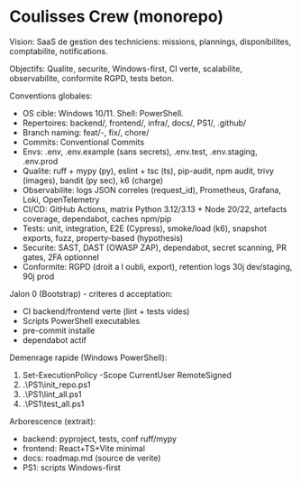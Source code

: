 # Coulisses Crew (monorepo)

Vision:
SaaS de gestion des techniciens: missions, plannings, disponibilites, comptabilite, notifications.

Objectifs:
Qualite, securite, Windows-first, CI verte, scalabilite, observabilite, conformite RGPD, tests beton.

Conventions globales:
- OS cible: Windows 10/11. Shell: PowerShell.
- Repertoires: backend/, frontend/, infra/, docs/, PS1/, .github/
- Branch naming: feat/-, fix/, chore/
- Commits: Conventional Commits
- Envs: .env, .env.example (sans secrets), .env.test, .env.staging, .env.prod
- Qualite: ruff + mypy (py), eslint + tsc (ts), pip-audit, npm audit, trivy (images), bandit (py sec), k6 (charge)
- Observabilite: logs JSON correles (request_id), Prometheus, Grafana, Loki, OpenTelemetry
- CI/CD: GitHub Actions, matrix Python 3.12/3.13 + Node 20/22, artefacts coverage, dependabot, caches npm/pip
- Tests: unit, integration, E2E (Cypress), smoke/load (k6), snapshot exports, fuzz, property-based (hypothesis)
- Securite: SAST, DAST (OWASP ZAP), dependabot, secret scanning, PR gates, 2FA optionnel
- Conformite: RGPD (droit a l oubli, export), retention logs 30j dev/staging, 90j prod

Jalon 0 (Bootstrap) - criteres d acceptation:
- CI backend/frontend verte (lint + tests vides)
- Scripts PowerShell executables
- pre-commit installe
- dependabot actif

Demenrage rapide (Windows PowerShell):
1) Set-ExecutionPolicy -Scope CurrentUser RemoteSigned
2) .\PS1\init_repo.ps1
3) .\PS1\lint_all.ps1
4) .\PS1\test_all.ps1

Arborescence (extrait):
- backend: pyproject, tests, conf ruff/mypy
- frontend: React+TS+Vite minimal
- docs: roadmap.md (source de verite)
- PS1: scripts Windows-first

